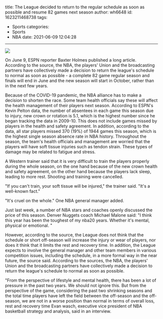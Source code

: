 title: The League decided to return to the regular schedule as soon as possible and resume 82 games next season
author: wh6648
id: 1623211468738
tags: 
- Sports
categories: 
- Sports
- NBA
date: 2021-06-09 12:04:28
---
![](https://p6.itc.cn/q_70/images01/20210609/660ef2eb1a0a414fba2e1d6a38922bce.jpeg)


On June 9, ESPN reporter Baxter Holmes published a long article. According to the source, the NBA, the players' Union and the broadcasting partners have collectively made a decision to return the league's schedule to normal as soon as possible - a complete 82 game regular season and finals will end in June and the new season will start in October, rather than in the next few years.

Because of the COVID-19 pandemic, the NBA alliance has to make a decision to shorten the race. Some team health officials say these will affect the health management of their players next season. According to ESPN's Kevin Pelton data, the number of absentees in each game this season due to injury, new crown or rotation is 5.1, which is the highest number since he began tracking the data in 2009-10. This does not include games missed by players in the health and safety agreement. In addition, according to the data, all star players missed 370 (19%) of 1944 games this season, which is the highest single season absence rate in NBA history. Throughout the season, the team's health officials and management are worried that the players will have soft tissue injuries such as tendon strain. These types of damage may be related to fatigue and stress.

A Western trainer said that it is very difficult to train the players properly during the whole season, on the one hand because of the new crown health and safety agreement, on the other hand because the players lack sleep, leading to more rest. Shooting and training were cancelled.

"If you can't train, your soft tissue will be injured," the trainer said. "It's a well-known fact."

"It's cruel on the whole." One NBA general manager added.

Just last week, a number of NBA stars and coaches openly discussed the price of this season. Denver Nuggets coach Michael Malone said: "I think this year has been the toughest of my nba20 years. Whether it's mental, physical or emotional. "

However, according to the source, the League does not think that the schedule or short off-season will increase the injury or wear of players, nor does it think that it limits the rest and recovery time. In addition, the League expects to involve the general manager and other team members in various competition issues, including the schedule, in a more formal way in the near future, the source said. According to the sources, the NBA, the players' Union and the broadcasting partners have collectively made a decision to return the league's schedule to normal as soon as possible.

"From the perspective of lifestyle and mental health, there has been a lot of pressure in the past two years. We should not ignore this. But from the perspective of the game, considering the past two shrinking seasons and the total time players have left the field between the off-season and the off-season, we are not in a worse position than normal in terms of overall loss, rest and recovery time Evan wasch, executive vice president of NBA basketball strategy and analysis, said in an interview.

